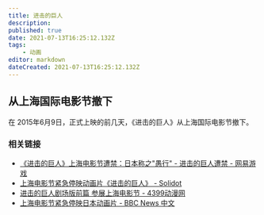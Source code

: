 ```yaml
---
title: 进击的巨人
description:
published: true
date: 2021-07-13T16:25:12.132Z
tags:
    - 动画
editor: markdown
dateCreated: 2021-07-13T16:25:12.132Z
---
```


## 从上海国际电影节撤下

在 2015年6月9日，正式上映的前几天，《进击的巨人》从上海国际电影节撤下。

### 相关链接

+ [《进击的巨人》上海电影节遭禁：日本称之"愚行" - 进击的巨人遭禁 - 网易游戏](https://web.archive.org/web/20210713071141/https://www.163.com/ent/article/ARQT935C00314K8H.html)
+ [上海电影节紧急停映动画片《进击的巨人》 - Solidot](https://web.archive.org/web/20150616210517/http://www.solidot.org/story?sid=44455)
+ [进击的巨人剧场版前篇 参展上海电影节 - 4399动漫网](https://web.archive.org/web/20200126014346/http://www.4399dmw.com/jinjidejuren/xiangguanwenzhang/253095.html)
+ [上海电影节紧急停映日本动画片 - BBC News 中文](https://www.bbc.com/zhongwen/simp/china/2015/06/150615_shanghai_film_festival)
